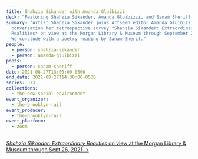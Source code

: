 ```yaml
---
title: Shahzia Sikander with Amanda Gluibizzi
deck: "Featuring Shahzia Sikander, Amanda Gluibizzi, and Sanam Sheriff. "
summary: "Artist Shahzia Sikander joins Artseen editor Amanda Gluibizzi for a
  conversation her retrospective survey *Shahzia Sikander: Extraordinary
  Realities* on view at the Morgan Library & Museum through September 26, 2021.
  We conclude with a poetry reading by Sanam Sherif."
people:
  - person: shahzia-sikander
  - person: amanda-gluibizzi
poets:
  - person: sanam-sheriff
date: 2021-08-27T13:00:00-0500
end_date: 2021-08-27T14:30:00-0500
series: 373
collections:
  - the-new-social-environment
event_organizer:
  - the-brooklyn-rail
event_producer:
  - the-brooklyn-rail
event_platform:
  - zoom
---
```

[*Shahzia Sikander: Extraordinary Realities* on view at the Morgan Library & Museum through Sept 26, 2021 →](https://www.themorgan.org/exhibitions/shahzia-sikander)
